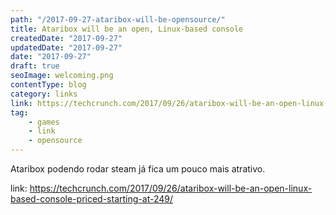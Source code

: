 ```yaml
---
path: "/2017-09-27-ataribox-will-be-opensource/"
title: Ataribox will be an open, Linux-based console
createdDate: "2017-09-27"
updatedDate: "2017-09-27"
date: "2017-09-27"
draft: true
seoImage: welcoming.png
contentType: blog
category: links
link: https://techcrunch.com/2017/09/26/ataribox-will-be-an-open-linux-based-console-priced-starting-at-249/
tag: 
    - games
    - link
    - opensource
---
```


Ataribox podendo rodar steam já fica um pouco mais atrativo.

link: https://techcrunch.com/2017/09/26/ataribox-will-be-an-open-linux-based-console-priced-starting-at-249/